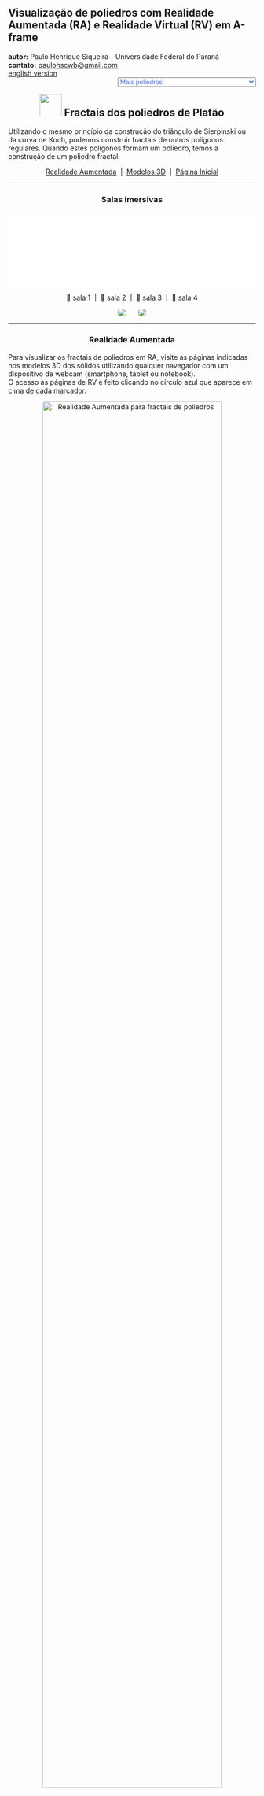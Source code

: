 <link rel="stylesheet" href="../../scripts/style.css">
<link rel="icon" type="image/png" href="../vr/salas/imagens/icone.png">
<h2>Visualização de poliedros com Realidade Aumentada (RA) e Realidade Virtual (RV) em A-frame</h2>
<b>autor:</b> Paulo Henrique Siqueira - Universidade Federal do Paraná
<br><b>contato:</b> <a href="#"> paulohscwb@gmail.com </a>
<br><a href="https://paulohscwb.github.io/polyhedra2/fractalplatonic/">english version</a>
<form style="margin: 0 auto; float:right; text-align:right; width:100%; margin-bottom:15px;">
	<select id="url" onchange="urlHandler(this.value)" style="color:royalblue;">
		<option disabled selected>Mais poliedros:</option>
		<option value="../../ArchimedeanCatalanHulls/pt-br/">Cascos convexos de Arquimedes e Catalan</option>
		<option disabled value="../../fractalplatonic/pt-br/">Fractais dos poliedros de Platão</option>
		<option value="../../fractalnonconvex/pt-br/">Fractais dos poliedros não convexos</option>
		<option value="../../fractalarchimedean/pt-br/">Fractais dos poliedros de Arquimedes</option>
		<option value="../../chamfered/pt-br/">Poliedros chanfrados</option>
		<option value="../../propellor/pt-br/">Poliedros de hélice</option>
		<option value="../../diamonds/pt-br/">Poliedros de diamante</option>
	</select>
</form>
<script>
function urlHandler(value) {                               
    window.location.assign(`${value}`);
}
</script>

<p id="p1"></p>
  <h2 align="center"><img src="../vr/salas/imagens/icone.png" style="margin-bottom:-10px" width="45"> Fractais dos poliedros de Platão</h2>
  Utilizando o mesmo princípio da construção do triângulo de Sierpinski ou da curva de Koch, podemos construir fractais de outros polígonos regulares. Quando estes polígonos formam um poliedro, temos a construção de um poliedro fractal.

 <p align="center"><a href="#ra">Realidade Aumentada</a><span>&nbsp;&nbsp;|&nbsp;&nbsp;</span><a href="#m3d">Modelos 3D</a><span>&nbsp;&nbsp;|&nbsp;&nbsp;</span><a href="../../pt-br/">Página Inicial</a></p>
 <hr>
   <h3 align="center">Salas imersivas</h3>
  <div class="embed-container"><iframe width="100%" src="../sala1.htm" title="Sala Imersiva de fractais de poliedros" frameborder="0" loading="lazy"></iframe></div>
  <p align="center"><a href="../sala1.htm" target="_blank">&#x1f517; sala 1</a><span>&nbsp;&nbsp;|&nbsp;&nbsp;</span><a href="../sala2.htm" target="_blank">&#x1f517; sala 2</a><span>&nbsp;&nbsp;|&nbsp;&nbsp;</span><a href="../sala3.htm" target="_blank">&#x1f517; sala 3</a><span>&nbsp;&nbsp;|&nbsp;&nbsp;</span><a href="../sala4.htm" target="_blank">&#x1f517; sala 4</a></p>
  <p align="center"><img src="../vr/salas/videos/fractalplatonic1.gif" style="max-width: 47%; border-radius:5px; margin-right:5%" loading="lazy"/><img src="../vr/salas/videos/fractalplatonic2.gif" style="max-width: 47%; border-radius:5px" loading="lazy"/></p>
<hr>
  <h3 id="ra" align="center">Realidade Aumentada</h3>
  Para visualizar os fractais de poliedros em RA, visite as páginas indicadas nos modelos 3D dos sólidos utilizando qualquer navegador com um dispositivo de webcam (smartphone, tablet ou notebook).
<br>O acesso às páginas de RV é feito clicando no círculo azul que aparece em cima de cada marcador.
<p align="center"><img style="border-radius:7px;" alt="Realidade Aumentada para fractais de poliedros" src="../ar/example.jpg" width="85%"></p>
<p align="center"><img src="../ar/fractalplatonic.gif" alt="Realidade Aumentada para fractais de poliedros" style="max-width: 92%; border-radius:5px;" loading="lazy"/></p>
<hr>
<h3 id="m3d" align="center">Modelos 3D</h3>
<iframe width="560" height="315" style="max-width:100%" src="https://www.youtube.com/embed/videoseries?list=PLy0I_lGW8HxVDbVP3SyhZfOpfD4SdsoVY" title="YouTube video player" frameborder="0" allow="accelerometer; autoplay; clipboard-write; encrypted-media; gyroscope; picture-in-picture; web-share" allowfullscreen></iframe>
<h4>1. Tetraedro fractal</h4>
<a href="../vr/FractalTetrahedron.htm" target="_blank" title="modelo 3D" class="fotoA"><img src="../ar/13A.png" class="foto" alt="Tetraedro fractal"></a><img src="../ar/13.png" class="qr">
 <br><br>Aplicando-se o princípio de construção do triângulo de Sierpinski nas 4 faces do tetraedro regular, obtemos um tetraedro regular fractal. Na primeira ordem de construção do fractal, construímos um novo sólido em cada vértice do poliedro original. Neste exemplo, temos as representações do sólido nas ordens 0, 1, 2, 3 e 4.
 <table>
	<tr>
		<th>ordem</th>
		<th>poliedros</th>
		<th>faces</th>
		<th>arestas</th>
		<th>vértices</th>
	</tr>
	<tr>
		<td>0</td>
		<td>1</td>
		<td>4</td>
		<td>6</td>
		<td>4</td>
	</tr>
	<tr>
		<td>1</td>
		<td>4</td>
		<td>16</td>
		<td>24</td>
		<td>16</td>
	</tr>
	<tr>
		<td>2</td>
		<td>16</td>
		<td>64</td>
		<td>96</td>
		<td>64</td>
	</tr>
	<tr>
		<td>3</td>
		<td>64</td>
		<td>256</td>
		<td>384</td>
		<td>256</td>
	</tr>
	<tr>
		<td>4</td>
		<td>256</td>
		<td>1024</td>
		<td>1536</td>
		<td>1024</td>
	</tr>
 </table>
 <a href="../ra.html" class="raAR" title="Realidade aumentada" target="_blank"></a>
<hr>
<h4>2. Octaedro fractal</h4>
<a href="../vr/FractalOctahedron.htm" target="_blank" title="modelo 3D" class="fotoA"><img src="../ar/14A.png" class="foto" alt="Octaedro fractal"></a><img src="../ar/14.png" class="qr">
 <br><br>Aplicando-se o princípio de construção do triângulo de Sierpinski nas 8 faces do octaedro regular, obtemos um octaedro regular fractal. Na primeira ordem de construção do fractal, construímos um novo sólido em cada vértice do poliedro original. Neste exemplo, temos as representações do sólido nas ordens 0, 1, 2, 3 e 4.
 <table>
	<tr>
		<th>ordem</th>
		<th>poliedros</th>
		<th>faces</th>
		<th>arestas</th>
		<th>vértices</th>
	</tr>
	<tr>
		<td>0</td>
		<td>1</td>
		<td>8</td>
		<td>12</td>
		<td>6</td>
	</tr>
	<tr>
		<td>1</td>
		<td>6</td>
		<td>48</td>
		<td>72</td>
		<td>36</td>
	</tr>
	<tr>
		<td>2</td>
		<td>36</td>
		<td>288</td>
		<td>432</td>
		<td>216</td>
	</tr>
	<tr>
		<td>3</td>
		<td>216</td>
		<td>1728</td>
		<td>2592</td>
		<td>1296</td>
	</tr>
	<tr>
		<td>4</td>
		<td>1296</td>
		<td>10368</td>
		<td>15552</td>
		<td>7776</td>
	</tr>
 </table>
 <a href="../ra.html" class="raAR" title="Realidade aumentada" target="_blank"></a>
 <hr>
<h4>3. Cubo fractal</h4>
<a href="../vr/FractalCube.htm" target="_blank" title="modelo 3D" class="fotoA"><img src="../ar/16A.png" class="foto" alt="Cubo fractal"></a><img src="../ar/16.png" class="qr">
 <br><br>Aplicando-se o princípio de construção do tapete de Sierpinski nas 6 faces do cubo, obtemos um cubo fractal. Na primeira ordem de construção do fractal, construímos 8 novos sólidos em cada face do poliedro original, todas com ⅓ da medida da aresta do cubo. Neste exemplo, temos as representações do sólido nas ordens 0, 1, 2 e 3.
 <table>
	<tr>
		<th>ordem</th>
		<th>poliedros</th>
		<th>faces</th>
		<th>arestas</th>
		<th>vértices</th>
	</tr>
	<tr>
		<td>0</td>
		<td>1</td>
		<td>6</td>
		<td>12</td>
		<td>8</td>
	</tr>
	<tr>
		<td>1</td>
		<td>20</td>
		<td>120</td>
		<td>240</td>
		<td>160</td>
	</tr>
	<tr>
		<td>2</td>
		<td>400</td>
		<td>2400</td>
		<td>4800</td>
		<td>3200</td>
	</tr>
	<tr>
		<td>3</td>
		<td>8000</td>
		<td>48000</td>
		<td>96000</td>
		<td>64000</td>
	</tr>
 </table>
 <a href="../ra.html" class="raAR" title="Realidade aumentada" target="_blank"></a>
 <hr>
 <h4>4. Icosaedro fractal</h4>
<a href="../vr/FractalIcosahedron.htm" target="_blank" title="modelo 3D" class="fotoA"><img src="../ar/15A.png" class="foto" alt="Icosaedro fractal"></a><img src="../ar/15.png" class="qr">
 <br><br>Aplicando-se o princípio de construção da curva de Koch nas 20 faces do icosaedro regular, obtemos um icosaedro regular fractal. Na primeira ordem de construção do fractal, construímos um novo sólido em cada vértice do poliedro original. Neste exemplo, temos as representações do sólido nas ordens 0, 1, 2 e 3.
 <table>
	<tr>
		<th>ordem</th>
		<th>poliedros</th>
		<th>faces</th>
		<th>arestas</th>
		<th>vértices</th>
	</tr>
	<tr>
		<td>0</td>
		<td>1</td>
		<td>20</td>
		<td>30</td>
		<td>12</td>
	</tr>
	<tr>
		<td>1</td>
		<td>12</td>
		<td>240</td>
		<td>360</td>
		<td>144</td>
	</tr>
	<tr>
		<td>2</td>
		<td>144</td>
		<td>2880</td>
		<td>4320</td>
		<td>1728</td>
	</tr>
	<tr>
		<td>3</td>
		<td>1728</td>
		<td>34560</td>
		<td>51840</td>
		<td>20736</td>
	</tr>
 </table>
 <a href="../ra1.html" class="raAR" title="Realidade aumentada" target="_blank"></a>
 <hr>
<h4>5. Dodecaedro fractal</h4>
<a href="../vr/FractalDodecahedron.htm" target="_blank" title="modelo 3D" class="fotoA"><img src="../ar/17A.png" class="foto" alt="Dodecaedro fractal"></a><img src="../ar/17.png" class="qr">
 <br><br>Aplicando-se o princípio de construção do triângulo de Sierpinski nas 12 faces do dodecaedro regular, obtemos um dodecaedro regular fractal. Na primeira ordem de construção do fractal, construímos um novo sólido em cada vértice do poliedro original. Neste exemplo, temos as representações do sólido nas ordens 0, 1, 2 e 3.
 <table>
	<tr>
		<th>ordem</th>
		<th>poliedros</th>
		<th>faces</th>
		<th>arestas</th>
		<th>vértices</th>
	</tr>
	<tr>
		<td>0</td>
		<td>1</td>
		<td>12</td>
		<td>30</td>
		<td>20</td>
	</tr>
	<tr>
		<td>1</td>
		<td>20</td>
		<td>240</td>
		<td>600</td>
		<td>400</td>
	</tr>
	<tr>
		<td>2</td>
		<td>400</td>
		<td>4800</td>
		<td>12000</td>
		<td>8000</td>
	</tr>
	<tr>
		<td>3</td>
		<td>8000</td>
		<td>96000</td>
		<td>240000</td>
		<td>160000</td>
	</tr>
 </table>
 <a href="../ra1.html" class="raAR" title="Realidade aumentada" target="_blank"></a>
 <hr>
<h4>6. Fractal dragão de tetraedro</h4>
<a href="../vr/FractalDragon.htm" target="_blank" title="modelo 3D" class="fotoA"><img src="../ar/78A.png" class="foto" alt="Fractal dragão de tetraedro"></a><img src="../ar/78.png" class="qr">
 <br><br>Aplicando-se o princípio de construção da curva do Dragão com um tetraedro regular, obtemos um fractal dragão de tetraedro. Na primeira ordem de construção do fractal, construímos dois novos tetraedros correspondentes a uma face do poliedro original. Neste exemplo, temos as representações do sólido nas ordens de 0 até 8.
 <a href="../ra2.html" class="raAR" title="Realidade aumentada" target="_blank"></a>
 <hr>
<h4>7. Árvore fractal</h4>
<a href="../vr/FractalTree.htm" target="_blank" title="modelo 3D" class="fotoA"><img src="../ar/77A.png" class="foto" alt="Árvore fractal"></a><img src="../ar/77.png" class="qr">
 <br><br>Aplicando-se o princípio de repetições com troncos de cones, obtemos uma árvore fractal. Na primeira ordem de construção do fractal, construímos três novos troncos de cone conectados com uma face do tronco de cone original. Neste exemplo, temos as representações do sólido nas ordens de 0 até 7.
 <a href="../ra2.html" class="raAR" title="Realidade aumentada" target="_blank"></a>
 <hr>
<h4>8. Árvore fractal com dodecaedros</h4>
<a href="../vr/FractalTree1.htm" target="_blank" title="modelo 3D" class="fotoA"><img src="../ar/79A.png" class="foto" alt="Árvore fractal com dodecaedros"></a><img src="../ar/79.png" class="qr">
 <br><br>Aplicando-se o princípio de repetições com troncos de cones, obtemos uma árvore fractal. Neste exemplo, adicionamos dodecaedros como "frutos" ou "flores" da árvore. Na primeira ordem de construção do fractal, construímos três novos troncos de cone conectados com uma face do tronco de cone original. Neste exemplo, temos as representações do sólido nas ordens de 0 até 7.
 <a href="../ra2.html" class="raAR" title="Realidade aumentada" target="_blank"></a>
 <hr>
<h4>9. Cruz de Menger - Jerusalém: cubo fractal v1</h4>
<a href="../vr/FractalCube2.htm" target="_blank" title="modelo 3D" class="fotoA"><img src="../ar/236A.png" class="foto" alt="Cubo fractal - cruz de Menger - Jerusalém"></a><img src="../ar/236.png" class="qr">
 <br><br>Considere um cubo fractal. Podemos aumentar os tamanhos das arestas dos cubos dos cantos e diminuir os tamanhos das arestas dos cubos intermediários para revelar uma cruz. Nesta versão, temos 8 cubos homotéticos com proporção de &#8534; e 12 cubos homotéticos com proporção de &#8533;.
 <a href="../ra3.html" class="raAR" title="Realidade aumentada" target="_blank"></a>
 <hr>
<h4>10. Cruz de Menger - Jerusalém: cubo fractal v2</h4>
<a href="../vr/FractalCube3.htm" target="_blank" title="modelo 3D" class="fotoA"><img src="../ar/237A.png" class="foto" alt="Cubo fractal - cruz de Menger - Jerusalém"></a><img src="../ar/237.png" class="qr">
 <br><br>Considere um cubo fractal. Podemos aumentar os tamanhos das arestas dos cubos dos cantos e diminuir os tamanhos das arestas dos cubos intermediários para revelar uma cruz. Nesta versão, temos 8 cubos homotéticos com proporção de &Sqrt;2 - 1 e 12 cubos homotéticos com proporção de (&Sqrt;2 - 1)&#xb2;.
 <a href="../ra3.html" class="raAR" title="Realidade aumentada" target="_blank"></a>
<p class="topop"><a href="#p1" class="topo">voltar ao topo</a></p>
<hr>

<br><a rel="license" href="http://creativecommons.org/licenses/by-nc-nd/4.0/"><img alt="Licença Creative Commons" style="border-width:0" src="https://i.creativecommons.org/l/by-nc-nd/4.0/88x31.png" loading="lazy"/></a><br /><span xmlns:dct="http://purl.org/dc/terms/" property="dct:title">Fractal polyhedra - Visualization of polyhedra with Augmented Reality and Virtual Reality</span> de <a xmlns:cc="http://creativecommons.org/ns#" href="https://paulohscwb.github.io/polyhedra2/fractalplatonic/pt-br/" property="cc:attributionName" rel="cc:attributionURL">Paulo Henrique Siqueira</a> está licenciado com uma Licença <a rel="license" href="http://creativecommons.org/licenses/by-nc-nd/4.0/">Creative Commons Atribuição-NãoComercial-SemDerivações 4.0 Internacional</a>.

<h4>Como citar este trabalho:</h4> 
<p>Siqueira, P.H., "Platonic polyhedra fractals - Visualization of polyhedra with Augmented Reality and Virtual Reality". Disponível em: <https://paulohscwb.github.io/polyhedra2/fractalplatonic/pt-br/>, Outubro de 2023.</p>
<!--<a target="_blank" href="https://doi.org/10.5281/zenodo.8272770"><img src="https://zenodo.org/badge/DOI/10.5281/zenodo.8272770.svg" alt="DOI"></a>-->
<br><br><b>Referências:</b>
<br>Weisstein, Eric W. "Archimedean Solid" From MathWorld-A Wolfram Web Resource. <a href="http://mathworld.wolfram.com/ArchimedeanSolid.html" target="_blank">http://mathworld.wolfram.com/ArchimedeanSolid.html</a>
<br>Weisstein, Eric W. "Platonic Solid" From MathWorld-A Wolfram Web Resource. <a href="http://mathworld.wolfram.com/PlatonicSolid.html" target="_blank">http://mathworld.wolfram.com/PlatonicSolid.html</a>
<br>Weisstein, Eric W. "Archimedean Dual" From MathWorld-A Wolfram Web Resource. <a href="https://mathworld.wolfram.com/ArchimedeanDual.html" target="_blank">https://mathworld.wolfram.com/ArchimedeanDual.html</a>
<br>Weisstein, Eric W. "Uniform Polyhedron." From MathWorld--A Wolfram Web Resource. <a href="https://mathworld.wolfram.com/UniformPolyhedron.html" target="_blank">https://mathworld.wolfram.com/UniformPolyhedron.html</a>
<br>Wikipedia <a href="https://en.wikipedia.org/wiki/Archimedean_solid" target="_blank">https://en.wikipedia.org/wiki/Archimedean_solid</a>
<br>Wikipedia <a href="https://en.wikipedia.org/wiki/en.wikipedia.org/wiki/Platonic_solid" target="_blank">https://en.wikipedia.org/wiki/Platonic_solid</a>
<br>McCooey, David I. "Visual Polyhedra". <a href="http://dmccooey.com/polyhedra/" target="_blank">http://dmccooey.com/polyhedra/</a>
